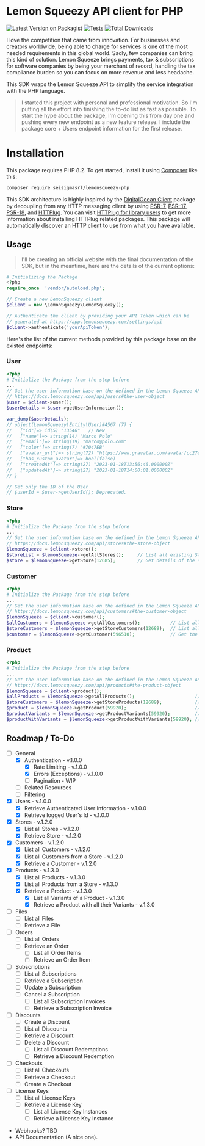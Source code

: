 # Lemon Squeezy API client for PHP

[![Latest Version on Packagist](https://img.shields.io/packagist/v/seisigmasrl/lemonsqueezy-php.svg?style=flat-square)](https://packagist.org/packages/seisigmasrl/lemonsqueezy-php)
[![Tests](https://img.shields.io/github/actions/workflow/status/seisigmasrl/lemonsqueezy.php/run-tests.yml?branch=main&label=tests&style=flat-square)](https://github.com/seisigmasrl/lemonsqueezy.php/actions/workflows/run-tests.yml)
[![Total Downloads](https://img.shields.io/packagist/dt/seisigmasrl/lemonsqueezy-php.svg?style=flat-square)](https://packagist.org/packages/ricardov03/lemonsqueezy-php)

I love the competition that came from innovation. For businesses and creators worldwide, being able to charge for services is one of the most needed requirements in this global world. Sadly, few companies can bring this kind of solution. Lemon Squeeze brings payments, tax & subscriptions for software companies by being your merchant of record, handling the tax compliance burden so you can focus on more revenue and less headache.

This SDK wraps the Lemon Squeeze API to simplify the service integration with the PHP language.

> I started this project with personal and professional motivation. So I'm putting all the effort into finishing the to-do list as fast as possible. To start the hype about the package, I'm opening this from day one and pushing every new endpoint as a new feature release. I include the package core + Users endpoint information for the first release.

# Installation
This package requires PHP 8.2. To get started, install it using [Composer](https://getcomposer.org/) like this:

```bash
composer require seisigmasrl/lemonsqueezy-php
```
This SDK architecture is highly inspired by the [DigitalOcean Client](https://github.com/DigitalOceanPHP/Client) package by decoupling from any HTTP messaging client by using [PSR-7](https://www.php-fig.org/psr/psr-7/), [PSR-17](https://www.php-fig.org/psr/psr-17/), [PSR-18](https://www.php-fig.org/psr/psr-18/), and [HTTPlug](https://httplug.io/).
You can visit [HTTPlug for library users](https://docs.php-http.org/en/latest/httplug/users.html) to get more information about installing HTTPlug related packages. This package
will automatically discover an HTTP client to use from what you have available.

## Usage
>I'll be creating an official website with the final documentation of the SDK, but in the meantime, here are the details of the current options:

```php
# Initializing the Package
<?php
require_once  'vendor/autoload.php';

// Create a new LemonSqueezy client
$client = new \LemonSqueezy\LemonSqueezy();

// Authenticate the client by providing your API Token which can be
// generated at https://app.lemonsqueezy.com/settings/api
$client->authenticate('yourApiToken');
```

Here's the list of the current methods provided by this package base on the existed endpoints:

### User
```php
<?php
# Initialize the Package from the step before
...
// Get the user information base on the defined in the Lemon Squeeze API Documentation
// https://docs.lemonsqueezy.com/api/users#the-user-object
$user = $client->user();
$userDetails = $user->getUserInformation();

var_dump($userDetails);
// object(LemonSqueezy\Entity\User)#4567 (7) {
//   ["id"]=> id(5) "13546"   // New
//   ["name"]=> string(14) "Marco Polo"
//   ["email"]=> string(19) "marco@polo.com"
//   ["color"]=> string(7) "#7047EB"
//   ["avatar_url"]=> string(72) "https://www.gravatar.com/avatar/cc27e9f9e9a66d0fb6a988a?d=blank"
//   ["has_custom_avatar"]=> bool(false)
//   ["createdAt"]=> string(27) "2023-01-18T13:56:46.000000Z"
//   ["updatedAt"]=> string(27) "2023-01-18T14:00:01.000000Z"
// }

// Get only the ID of the User
// $userId = $user->getUserId(); Deprecated.
```

### Store
```php
<?php
# Initialize the Package from the step before
...
// Get the user information base on the defined in the Lemon Squeeze API Documentation
// https://docs.lemonsqueezy.com/api/stores#the-store-object
$lemonSqueeze = $client->store();
$storeList = $lemonSqueeze->getAllStores();     // List all existing Stores
$store = $lemonSqueeze->getStore(12685);        // Get details of the store with the ID: 12685
```

### Customer
```php
<?php
# Initialize the Package from the step before
...
// Get the user information base on the defined in the Lemon Squeeze API Documentation
// https://docs.lemonsqueezy.com/api/customers#the-customer-object
$lemonSqueeze = $client->customer();
$allCustomers = $lemonSqueeze->getAllCustomers();           // List all existing Customers
$storeCustomers = $lemonSqueeze->getStoreCustomers(12689);  // List all customers from the Store ID: 12689
$customer = $lemonSqueeze->getCustomer(596510);             // Get the details of the Customer with the ID: 596510
```

### Product
```php
<?php
# Initialize the Package from the step before
...
// Get the user information base on the defined in the Lemon Squeeze API Documentation
// https://docs.lemonsqueezy.com/api/products#the-product-object
$lemonSqueeze = $client->product();
$allProducts = $lemonSqueeze->getAllProducts();                      // List all existing Products
$storeCustomers = $lemonSqueeze->getStoreProducts(12689);            // List all Products from the Store ID: 12689
$product = $lemonSqueeze->getProduct(59920);                         // Get the details of the Products with the ID: 59920
$productVariants = $lemonSqueeze->getProductVariants(59920);         // Get all Variants from the Product ID: 59920
$productWithVariants = $lemonSqueeze->getProductWithVariants(59920); // Get a Product with All their Variants
```


## Roadmap / To-Do
- [ ] General
    - [x] Authentication - v.1.0.0
        - [x] Rate Limiting - v.1.0.0
        - [x] Errors (Exceptions) - v.1.0.0
        - [ ] Pagination - WIP
    - [ ] Related Resources
    - [ ] Filtering
- [x] Users - v.1.0.0
    - [x] Retrieve Authenticated User Information - v.1.0.0
    - [x] Retrieve logged User's Id - v.1.0.0
- [x] Stores - v.1.2.0
    - [x] List all Stores - v.1.2.0
    - [x] Retrieve Store - v.1.2.0
- [x] Customers - v.1.2.0
    - [x] List all Customers - v.1.2.0
    - [x] List all Customers from a Store - v.1.2.0
    - [x] Retrieve a Customer - v.1.2.0
- [x] Products - v.1.3.0
    - [x] List all Products - v.1.3.0
    - [x] List all Products from a Store - v.1.3.0
    - [x] Retrieve a Product - v.1.3.0
        - [x] List all Variants of a Product - v.1.3.0
        - [x] Retrieve a Product with all their Variants - v.1.3.0
- [ ] Files
    - [ ] List all Files
    - [ ] Retrieve a File
- [ ] Orders
    - [ ] List all Orders
    - [ ] Retrieve an Order
        - [ ] List all Order Items
        - [ ] Retrieve an Order Item
- [ ] Subscriptions
    - [ ] List all Subscriptions
    - [ ] Retrieve a Subscription
    - [ ] Update a Subscription
    - [ ] Cancel a Subscription
        - [ ] List all Subscription Invoices
        - [ ] Retrieve a Subscription Invoice
- [ ] Discounts
    - [ ] Create a Discount
    - [ ] List all Discounts
    - [ ] Retrieve a Discount
    - [ ] Delete a Discount
        - [ ] List all Discount Redemptions
        - [ ] Retrieve a Discount Redemption
- [ ] Checkouts
    - [ ] List all Checkouts
    - [ ] Retrieve a Checkout
    - [ ] Create a Checkout
- [ ] License Keys
    - [ ] List all License Keys
    - [ ] Retrieve a License Key
        - [ ] List all License Key Instances
        - [ ] Retrieve a License Key Instance
- Webhooks? TBD
- API Documentation (A nice one).

